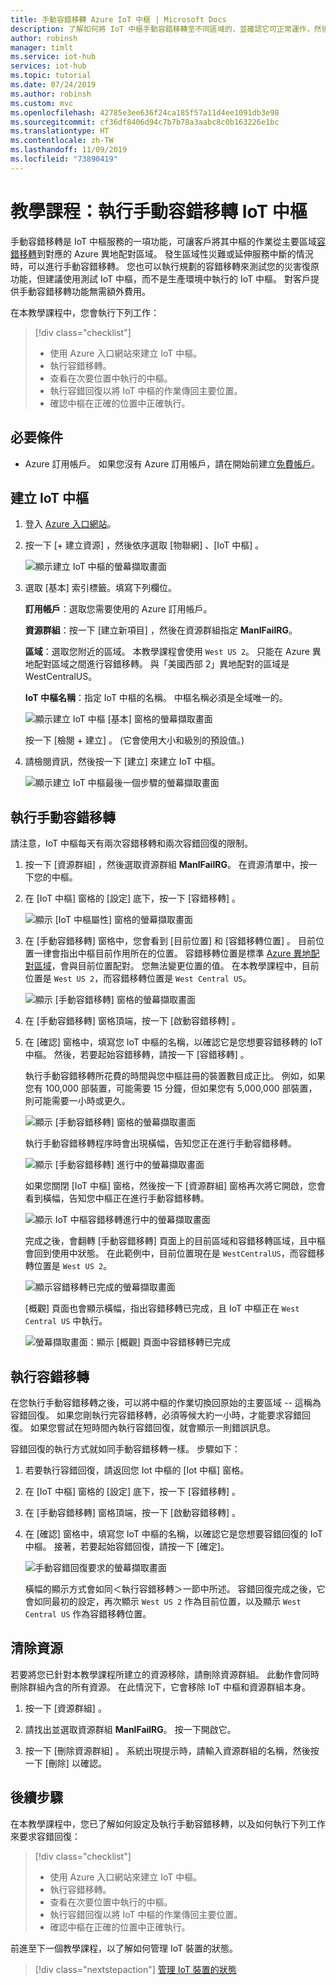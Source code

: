 ```yaml
---
title: 手動容錯移轉 Azure IoT 中樞 | Microsoft Docs
description: 了解如何將 IoT 中樞手動容錯移轉至不同區域的，並確認它可正常運作，然後將其移轉回原始區域並再次加以檢查。
author: robinsh
manager: timlt
ms.service: iot-hub
services: iot-hub
ms.topic: tutorial
ms.date: 07/24/2019
ms.author: robinsh
ms.custom: mvc
ms.openlocfilehash: 42785e3ee636f24ca185f57a11d4ee1091db3e98
ms.sourcegitcommit: cf36df8406d94c7b7b78a3aabc8c0b163226e1bc
ms.translationtype: HT
ms.contentlocale: zh-TW
ms.lasthandoff: 11/09/2019
ms.locfileid: "73890419"
---
```

# <a name="tutorial-perform-manual-failover-for-an-iot-hub"></a>教學課程：執行手動容錯移轉 IoT 中樞

手動容錯移轉是 IoT 中樞服務的一項功能，可讓客戶將其中樞的作業從主要區域[容錯移轉](https://en.wikipedia.org/wiki/Failover)到對應的 Azure 異地配對區域。 發生區域性災難或延伸服務中斷的情況時，可以進行手動容錯移轉。 您也可以執行規劃的容錯移轉來測試您的災害復原功能，但建議使用測試 IoT 中樞，而不是生產環境中執行的 IoT 中樞。 對客戶提供手動容錯移轉功能無需額外費用。

在本教學課程中，您會執行下列工作：

> [!div class="checklist"]
> * 使用 Azure 入口網站來建立 IoT 中樞。 
> * 執行容錯移轉。 
> * 查看在次要位置中執行的中樞。
> * 執行容錯回復以將 IoT 中樞的作業傳回主要位置。 
> * 確認中樞在正確的位置中正確執行。

## <a name="prerequisites"></a>必要條件

- Azure 訂用帳戶。 如果您沒有 Azure 訂用帳戶，請在開始前建立[免費帳戶](https://azure.microsoft.com/free/?WT.mc_id=A261C142F)。

## <a name="create-an-iot-hub"></a>建立 IoT 中樞

1. 登入 [Azure 入口網站](https://portal.azure.com)。 

2. 按一下 [+ 建立資源]  ，然後依序選取 [物聯網]  、[IoT 中樞]  。

   ![顯示建立 IoT 中樞的螢幕擷取畫面](./media/tutorial-manual-failover/create-hub-01.png)

3. 選取 [基本]  索引標籤。填寫下列欄位。

    **訂用帳戶**：選取您需要使用的 Azure 訂用帳戶。

    **資源群組**：按一下 [建立新項目]  ，然後在資源群組指定 **ManlFailRG**。

    **區域**：選取您附近的區域。 本教學課程會使用 `West US 2`。 只能在 Azure 異地配對區域之間進行容錯移轉。 與「美國西部 2」異地配對的區域是 WestCentralUS。
    
   **IoT 中樞名稱**：指定 IoT 中樞的名稱。 中樞名稱必須是全域唯一的。 

   ![顯示建立 IoT 中樞 [基本] 窗格的螢幕擷取畫面](./media/tutorial-manual-failover/create-hub-02-basics.png)

   按一下 [檢閱 + 建立]  。 (它會使用大小和級別的預設值。) 

4. 請檢閱資訊，然後按一下 [建立]  來建立 IoT 中樞。 

   ![顯示建立 IoT 中樞最後一個步驟的螢幕擷取畫面](./media/tutorial-manual-failover/create-hub-03-create.png)

## <a name="perform-a-manual-failover"></a>執行手動容錯移轉

請注意，IoT 中樞每天有兩次容錯移轉和兩次容錯回復的限制。

1. 按一下 [資源群組]  ，然後選取資源群組 **ManlFailRG**。 在資源清單中，按一下您的中樞。 

1. 在 [IoT 中樞] 窗格的 [設定]  底下，按一下 [容錯移轉]  。

   ![顯示 [IoT 中樞屬性] 窗格的螢幕擷取畫面](./media/tutorial-manual-failover/trigger-failover-01.png)

1. 在 [手動容錯移轉] 窗格中，您會看到 [目前位置]  和 [容錯移轉位置]  。 目前位置一律會指出中樞目前作用所在的位置。 容錯移轉位置是標準 [Azure 異地配對區域](../best-practices-availability-paired-regions.md)，會與目前位置配對。 您無法變更位置的值。 在本教學課程中，目前位置是 `West US 2`，而容錯移轉位置是 `West Central US`。

   ![顯示 [手動容錯移轉] 窗格的螢幕擷取畫面](./media/tutorial-manual-failover/trigger-failover-02.png)

1. 在 [手動容錯移轉] 窗格頂端，按一下 [啟動容錯移轉]  。 

1. 在 [確認] 窗格中，填寫您 IoT 中樞的名稱，以確認它是您想要容錯移轉的 IoT 中樞。 然後，若要起始容錯移轉，請按一下 [容錯移轉]  。

   執行手動容錯移轉所花費的時間與您中樞註冊的裝置數目成正比。 例如，如果您有 100,000 部裝置，可能需要 15 分鐘，但如果您有 5,000,000 部裝置，則可能需要一小時或更久。

   ![顯示 [手動容錯移轉] 窗格的螢幕擷取畫面](./media/tutorial-manual-failover/trigger-failover-03-confirm.png)

   執行手動容錯移轉程序時會出現橫幅，告知您正在進行手動容錯移轉。 

   ![顯示 [手動容錯移轉] 進行中的螢幕擷取畫面](./media/tutorial-manual-failover/trigger-failover-04-in-progress.png)

   如果您關閉 [IoT 中樞] 窗格，然後按一下 [資源群組] 窗格再次將它開啟，您會看到橫幅，告知您中樞正在進行手動容錯移轉。 

   ![顯示 IoT 中樞容錯移轉進行中的螢幕擷取畫面](./media/tutorial-manual-failover/trigger-failover-05-hub-inactive.png)

   完成之後，會翻轉 [手動容錯移轉] 頁面上的目前區域和容錯移轉區域，且中樞會回到使用中狀態。 在此範例中，目前位置現在是 `WestCentralUS`，而容錯移轉位置是 `West US 2`。 

   ![顯示容錯移轉已完成的螢幕擷取畫面](./media/tutorial-manual-failover/trigger-failover-06-finished.png)

   [概觀] 頁面也會顯示橫幅，指出容錯移轉已完成，且 IoT 中樞正在 `West Central US` 中執行。

   ![螢幕擷取畫面：顯示 [概觀] 頁面中容錯移轉已完成](./media/tutorial-manual-failover/trigger-failover-06-finished-overview.png)


## <a name="perform-a-failback"></a>執行容錯移轉 

在您執行手動容錯移轉之後，可以將中樞的作業切換回原始的主要區域 -- 這稱為容錯回復。 如果您剛執行完容錯移轉，必須等候大約一小時，才能要求容錯回復。 如果您嘗試在短時間內執行容錯回復，就會顯示一則錯誤訊息。

容錯回復的執行方式就如同手動容錯移轉一樣。 步驟如下： 

1. 若要執行容錯回復，請返回您 Iot 中樞的 [Iot 中樞] 窗格。

2. 在 [IoT 中樞] 窗格的 [設定]  底下，按一下 [容錯移轉]  。 

3. 在 [手動容錯移轉] 窗格頂端，按一下 [啟動容錯移轉]  。 

4. 在 [確認] 窗格中，填寫您 IoT 中樞的名稱，以確認它是您想要容錯回復的 IoT 中樞。 接著，若要起始容錯回復，請按一下 [確定]。 

   ![手動容錯回復要求的螢幕擷取畫面](./media/tutorial-manual-failover/trigger-failover-03-confirm.png)

   橫幅的顯示方式會如同＜執行容錯移轉＞一節中所述。 容錯回復完成之後，它會如同最初的設定，再次顯示 `West US 2` 作為目前位置，以及顯示 `West Central US` 作為容錯移轉位置。

## <a name="clean-up-resources"></a>清除資源 

若要將您已針對本教學課程所建立的資源移除，請刪除資源群組。 此動作會同時刪除群組內含的所有資源。 在此情況下，它會移除 IoT 中樞和資源群組本身。 

1. 按一下 [資源群組]  。 

2. 請找出並選取資源群組 **ManlFailRG**。 按一下開啟它。 

3. 按一下 [刪除資源群組]  。 系統出現提示時，請輸入資源群組的名稱，然後按一下 [刪除]  以確認。 

## <a name="next-steps"></a>後續步驟

在本教學課程中，您已了解如何設定及執行手動容錯移轉，以及如何執行下列工作來要求容錯回復：

> [!div class="checklist"]
> * 使用 Azure 入口網站來建立 IoT 中樞。 
> * 執行容錯移轉。 
> * 查看在次要位置中執行的中樞。
> * 執行容錯回復以將 IoT 中樞的作業傳回主要位置。 
> * 確認中樞在正確的位置中正確執行。

前進至下一個教學課程，以了解如何管理 IoT 裝置的狀態。 

> [!div class="nextstepaction"]
> [管理 IoT 裝置的狀態](tutorial-device-twins.md)

